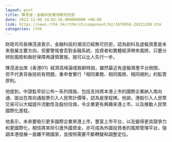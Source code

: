 ```yaml
---
layout: post
title: 陳茂波：金融科技潮流無可抗拒
date: 2022-12-08 14:02:56.000000000 +08:00
link: https://news.rthk.hk/rthk/ch/component/k2/1678958-20221208.htm
categories: rthk
---
```


財政司司長陳茂波表示，金融科技的潮流已經無可抗拒，認為創科及虛擬資產是未來發展主要方向，但要警惕會否對金融系統、投資者和實體經濟帶來風險，只要分辨到風險和做好保障再謹慎實施，就可以比人先行一步。

陳茂波出席《香港01》經濟高峰論壇致辭時說，雖然最近有虛擬資產平台倒閉，但不代表背後技術有問題，重申會實行「相同業務、相同風險、相同規則」的監管原則。

他提到，中證監早前公布一系列措施，包括支持將本港上市的國際企業納入南向通、提出在南向通股票引入人民幣計價等，認為是里程碑。他說，港股引入人民幣交易可以大幅提升流動性及股份估值，令企業更有興趣來港上市，以及推動人民幣國際化進程。

他表示，未來要吸引更多國際企業來港上市，豐富上市平台，以及變得更具競爭力和更國際化，相信將來除引進外國資金，亦可成為外國投資者的風險管理平台，強調本港發展一直離不開國家，並按照需要不斷轉變和調整定位。
